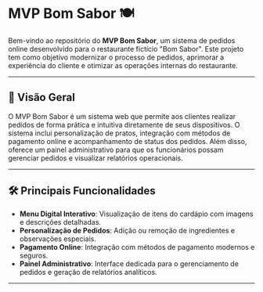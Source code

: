 # MVP Bom Sabor 🍽️

Bem-vindo ao repositório do **MVP Bom Sabor**, um sistema de pedidos online desenvolvido para o restaurante fictício "Bom Sabor". Este projeto tem como objetivo modernizar o processo de pedidos, aprimorar a experiência do cliente e otimizar as operações internas do restaurante.

---

## 📌 **Visão Geral**

O MVP Bom Sabor é um sistema web que permite aos clientes realizar pedidos de forma prática e intuitiva diretamente de seus dispositivos. O sistema inclui personalização de pratos, integração com métodos de pagamento online e acompanhamento de status dos pedidos. Além disso, oferece um painel administrativo para que os funcionários possam gerenciar pedidos e visualizar relatórios operacionais.

---

## 🛠️ **Principais Funcionalidades**

- **Menu Digital Interativo**: Visualização de itens do cardápio com imagens e descrições detalhadas.
- **Personalização de Pedidos**: Adição ou remoção de ingredientes e observações especiais.
- **Pagamento Online**: Integração com métodos de pagamento modernos e seguros.
- **Painel Administrativo**: Interface dedicada para o gerenciamento de pedidos e geração de relatórios analíticos.

---
